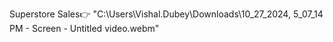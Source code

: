 Superstore Sales👉
"C:\Users\Vishal.Dubey\Downloads\10_27_2024, 5_07_14 PM - Screen - Untitled video.webm"
